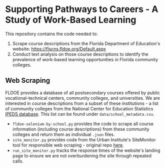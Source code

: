 # Supporting Pathways to Careers - A Study of Work-Based Learning
This repository contains the code needed to:
1. Scrape course descriptions from the Florida Department of Education's website: https://flscns.fldoe.org/Default.aspx
2. Conduct text analysis on those course descriptions to identify the prevalence of work-based learning opportunities in Florida community colleges.

## Web Scraping
FLDOE provides a database of all postsecondary courses offered by public vocational-technical centers, community colleges, and universities. We are interested in course descriptions from a subset of these institutions - a list of community colleges from the National Center for Education Statistics [IPEDS database](https://nces.ed.gov/ipeds/). This list can be found under `data/school_metadata.csv`.

- `fldoe-selenium-by-school.py` provides the code to scrape all course information (including course descriptions) from these community colleges and return them as individual `.json` files.
- `site_monitor.py` provides code from the Urban Institute's SiteMonitor tool for responsible web scraping - original repo [here](https://github.com/UrbanInstitute/SiteMonitor).
- `run_site_monitor.py` tracks the response times of the website's landing page to ensure we are not overburdening the site through repeated calls.
